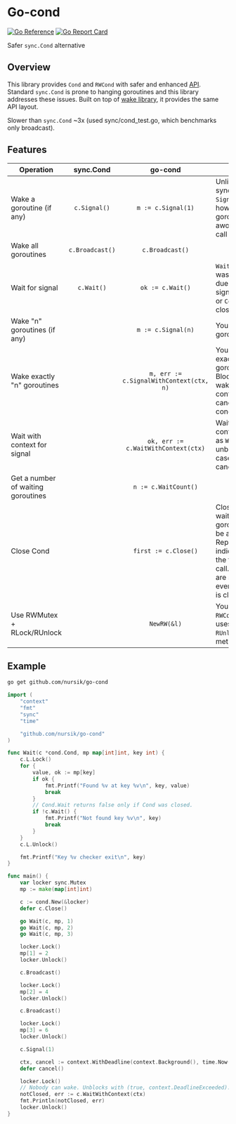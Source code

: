 # Go-cond
[![Go Reference](https://pkg.go.dev/badge/github.com/nursik/go-cond.svg)](https://pkg.go.dev/github.com/nursik/go-cond)
[![Go Report Card](https://goreportcard.com/badge/github.com/nursik/go-cond)](https://goreportcard.com/report/github.com/nursik/go-cond)

Safer `sync.Cond` alternative

## Overview
This library provides `Cond` and `RWCond` with safer and enhanced [API](https://pkg.go.dev/github.com/nursik/go-cond). Standard `sync.Cond` is prone to hanging goroutines and this library addresses these issues. Built on top of [wake library](https://pkg.go.dev/github.com/nursik/wake), it provides the same API layout. 

Slower than `sync.Cond` ~3x (used sync/cond_test.go, which benchmarks only broadcast).

## Features

| Operation                          |    sync.Cond    |                 go-cond                 | Notes                                                                                                                                                               |
| ---------------------------------- | :-------------: | :-------------------------------------: | ------------------------------------------------------------------------------------------------------------------------------------------------------------------- |
| Wake a goroutine (if any)          |  `c.Signal()`   |           `m := c.Signal(1)`            | Unlike standard sync.Cond, `Signal` reports, how many goroutines were awoken by this call                                                                           |
| Wake all goroutines                | `c.Broadcast()` |             `c.Broadcast()`             |                                                                                                                                                                     |
| Wait for signal                    |   `c.Wait()`    |            `ok := c.Wait()`             | `Wait` reports, if it was unblocked due receiving signal/broadcast or `Cond` was closed                                                                             |
| Wake "n" goroutines (if any)       |                 |           `m := c.Signal(n)`            | You can wake N goroutines                                                                                                                                           |
| Wake exactly "n" goroutines        |                 | `m, err := c.SignalWithContext(ctx, n)` | You can wake exactly N goroutines. Blocks until wakes all N, context is cancelled or cond is closed                                                                 |
| Wait with context for signal       |                 |   `ok, err := c.WaitWithContext(ctx)`   | Wait with context. Same as `Wait` + unblocks in case of context cancellation                                                                                        |
| Get a number of waiting goroutines |                 |          `n := c.WaitCount()`           |                                                                                                                                                                     |
| Close Cond                         |                 |          `first := c.Close()`           | Close cond. All waiting goroutines will be awoken. Reported value indicates, if it is the first `Close` call. All methods are safe to use even after cond is closed |
| Use RWMutex + RLock/RUnlock        |                 |               `NewRW(&l)`               | You can create `RWCond`, which uses `RLock` and `RUnlock` in `Wait*` methods.                                                                                       |

## Example
```bash
go get github.com/nursik/go-cond
```

```go
import (
	"context"
	"fmt"
	"sync"
	"time"

	"github.com/nursik/go-cond"
)

func Wait(c *cond.Cond, mp map[int]int, key int) {
	c.L.Lock()
	for {
		value, ok := mp[key]
		if ok {
			fmt.Printf("Found %v at key %v\n", key, value)
			break
		}
		// Cond.Wait returns false only if Cond was closed.
		if !c.Wait() {
			fmt.Printf("Not found key %v\n", key)
			break
		}
	}
	c.L.Unlock()

	fmt.Printf("Key %v checker exit\n", key)
}

func main() {
	var locker sync.Mutex
	mp := make(map[int]int)

	c := cond.New(&locker)
	defer c.Close()

	go Wait(c, mp, 1)
	go Wait(c, mp, 2)
	go Wait(c, mp, 3)

	locker.Lock()
	mp[1] = 2
	locker.Unlock()

	c.Broadcast()

	locker.Lock()
	mp[2] = 4
	locker.Unlock()

	c.Broadcast()

	locker.Lock()
	mp[3] = 6
	locker.Unlock()

	c.Signal(1)

	ctx, cancel := context.WithDeadline(context.Background(), time.Now().Add(time.Second))
	defer cancel()

	locker.Lock()
	// Nobody can wake. Unblocks with (true, context.DeadlineExceeded).
	notClosed, err := c.WaitWithContext(ctx)
	fmt.Println(notClosed, err)
	locker.Unlock()
}
```